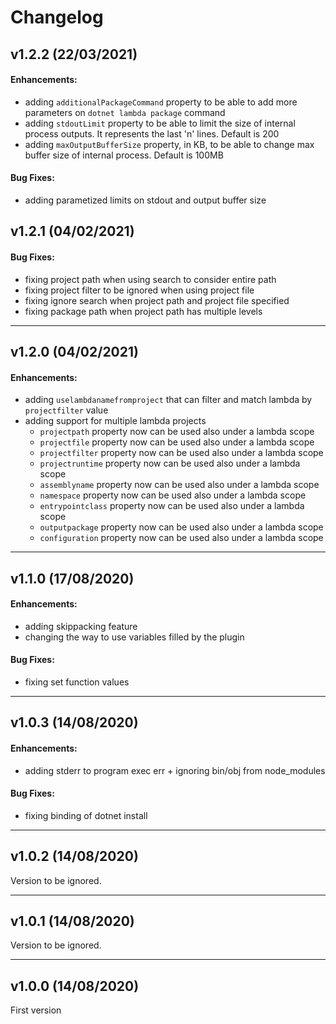# Changelog

## v1.2.2 (22/03/2021)
#### Enhancements:
- adding `additionalPackageCommand` property to be able to add more parameters on `dotnet lambda package` command
- adding `stdoutLimit` property to be able to limit the size of internal process outputs. It represents the last 'n' lines. Default is 200
- adding `maxOutputBufferSize` property, in KB, to be able to change max buffer size of internal process. Default is 100MB
#### Bug Fixes:
- adding parametized limits on stdout and output buffer size

## v1.2.1 (04/02/2021)
#### Bug Fixes:
- fixing project path when using search to consider entire path 
- fixing project filter to be ignored when using project file
- fixing ignore search when project path and project file specified
- fixing package path when project path has multiple levels

---

## v1.2.0 (04/02/2021)
#### Enhancements:
- adding `uselambdanamefromproject` that can filter and match lambda by `projectfilter` value
- adding support for multiple lambda projects
  - `projectpath` property now can be used also under a lambda scope
  - `projectfile` property now can be used also under a lambda scope
  - `projectfilter` property now can be used also under a lambda scope
  - `projectruntime` property now can be used also under a lambda scope
  - `assemblyname` property now can be used also under a lambda scope
  - `namespace` property now can be used also under a lambda scope
  - `entrypointclass` property now can be used also under a lambda scope
  - `outputpackage` property now can be used also under a lambda scope
  - `configuration` property now can be used also under a lambda scope

---

## v1.1.0 (17/08/2020)
#### Enhancements:
- adding skippacking feature
- changing the way to use variables filled by the plugin
#### Bug Fixes:
- fixing set function values 

---

## v1.0.3 (14/08/2020)
#### Enhancements:
- adding stderr to program exec err + ignoring bin/obj from node_modules
#### Bug Fixes:
- fixing binding of dotnet install

---

## v1.0.2 (14/08/2020)
Version to be ignored.

---

## v1.0.1 (14/08/2020)
Version to be ignored.

---

## v1.0.0 (14/08/2020)
First version